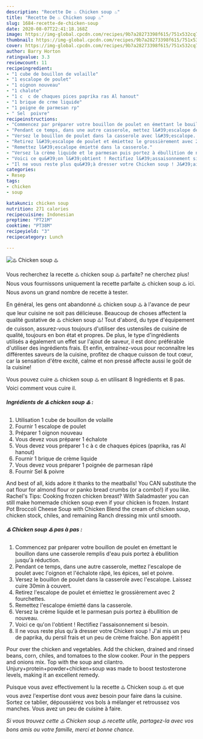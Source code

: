 ```yaml
---
description: "Recette De ♨️ Chicken soup ♨️"
title: "Recette De ♨️ Chicken soup ♨️"
slug: 1684-recette-de-chicken-soup
date: 2020-08-07T22:41:18.168Z
image: https://img-global.cpcdn.com/recipes/9b7a28273398f615/751x532cq70/♨️-chicken-soup-♨️-photo-principale-de-la-recette.jpg
thumbnail: https://img-global.cpcdn.com/recipes/9b7a28273398f615/751x532cq70/♨️-chicken-soup-♨️-photo-principale-de-la-recette.jpg
cover: https://img-global.cpcdn.com/recipes/9b7a28273398f615/751x532cq70/♨️-chicken-soup-♨️-photo-principale-de-la-recette.jpg
author: Barry Horton
ratingvalue: 3.3
reviewcount: 11
recipeingredient:
- "1 cube de bouillon de volaille"
- "1 escalope de poulet"
- "1 oignon nouveau"
- "1 chalote"
- "1 c  c de chaques pices paprika ras Al hanout"
- "1 brique de crme liquide"
- "1 poigne de parmesan rp"
- " Sel  poivre"
recipeinstructions:
- "Commencez par préparer votre bouillon de poulet en émettant le bouillon dans une casserole remplis d&#39;eau puis portez à ébullition jusqu&#39;à réduction."
- "Pendant ce temps, dans une autre casserole, mettez l&#39;escalope de poulet avec l&#39;oignon et l&#39;échalote râpé, les épices, sel et poivre."
- "Versez le bouillon de poulet dans la casserole avec l&#39;escalope. Laissez cuire 30min à couvert."
- "Retirez l&#39;escalope de poulet et émiettez le grossièrement avec 2 fourchettes."
- "Remettez l&#39;escalope émietté dans la casserole."
- "Versez la crème liquide et le parmesan puis portez à ébullition de nouveau."
- "Voici ce qu&#39;on l&#39;obtient ! Rectifiez l&#39;assaisonnement si besoin."
- "Il ne vous reste plus qu&#39;à dresser votre Chicken soup ! J&#39;ai mis un peu de paprika, du persil frais et un peu de crème fraîche. Bon appétit !"
categories:
- Resep
tags:
- chicken
- soup

katakunci: chicken soup 
nutrition: 271 calories
recipecuisine: Indonesian
preptime: "PT21M"
cooktime: "PT38M"
recipeyield: "3"
recipecategory: Lunch

---
```



![♨️ Chicken soup ♨️](https://img-global.cpcdn.com/recipes/9b7a28273398f615/751x532cq70/♨️-chicken-soup-♨️-photo-principale-de-la-recette.jpg)

Vous recherchez la recette ♨️ chicken soup ♨️ parfaite? ne cherchez plus! Nous vous fournissons uniquement la recette parfaite ♨️ chicken soup ♨️ ici. Nous avons un grand nombre de recette à tester.

En général, les gens ont abandonné ♨️ chicken soup ♨️ à l'avance de peur que leur cuisine ne soit pas délicieuse. Beaucoup de choses affectent la qualité gustative de ♨️ chicken soup ♨️! Tout d'abord, du type d'équipement de cuisson, assurez-vous toujours d'utiliser des ustensiles de cuisine de qualité, toujours en bon état et propres. De plus, le type d'ingrédients utilisés a également un effet sur l'ajout de saveur, il est donc préférable d'utiliser des ingrédients frais. Et enfin, entraînez-vous pour reconnaître les différentes saveurs de la cuisine, profitez de chaque cuisson de tout cœur, car la sensation d'être excité, calme et non pressé affecte aussi le goût de la cuisine!

<!--inarticleads1-->

Vous pouvez cuire ♨️ chicken soup ♨️ en utilisant 8 Ingrédients et 8 pas. Voici comment vous cuire il.

##### Ingrédients de ♨️ chicken soup ♨️ :

1. Utilisation 1 cube de bouillon de volaille
1. Fournir 1 escalope de poulet
1. Préparer 1 oignon nouveau
1. Vous devez vous préparer 1 échalote
1. Vous devez vous préparer 1 c à c de chaques épices (paprika, ras Al hanout)
1. Fournir 1 brique de crème liquide
1. Vous devez vous préparer 1 poignée de parmesan râpé
1. Fournir  Sel &amp; poivre


And best of all, kids adore it thanks to the meatballs! You CAN substitute the oat flour for almond flour or panko bread crumbs (or a combo!) if you like. ️ Rachel&#39;s Tips: Cooking frozen chicken breast? With Saladmaster you can still make homemade chicken soup even if your chicken is frozen. Instant Pot Broccoli Cheese Soup with Chicken Blend the cream of chicken soup, chicken stock, chiles, and remaining Ranch dressing mix until smooth. 

<!--inarticleads2-->

##### ♨️ Chicken soup ♨️ pas à pas :

1. Commencez par préparer votre bouillon de poulet en émettant le bouillon dans une casserole remplis d&#39;eau puis portez à ébullition jusqu&#39;à réduction.
1. Pendant ce temps, dans une autre casserole, mettez l&#39;escalope de poulet avec l&#39;oignon et l&#39;échalote râpé, les épices, sel et poivre.
1. Versez le bouillon de poulet dans la casserole avec l&#39;escalope. Laissez cuire 30min à couvert.
1. Retirez l&#39;escalope de poulet et émiettez le grossièrement avec 2 fourchettes.
1. Remettez l&#39;escalope émietté dans la casserole.
1. Versez la crème liquide et le parmesan puis portez à ébullition de nouveau.
1. Voici ce qu&#39;on l&#39;obtient ! Rectifiez l&#39;assaisonnement si besoin.
1. Il ne vous reste plus qu&#39;à dresser votre Chicken soup ! J&#39;ai mis un peu de paprika, du persil frais et un peu de crème fraîche. Bon appétit !


Pour over the chicken and vegetables. Add the chicken, drained and rinsed beans, corn, chiles, and tomatoes to the slow cooker. Pour in the peppers and onions mix. Top with the soup and cilantro. Unjury+protein+powder+chicken+soup was made to boost testosterone levels, making it an excellent remedy. 

<!--inarticleads1-->

<p>
Puisque vous avez effectivement lu la recette ♨️ Chicken soup ♨️ et que vous avez l'expertise dont vous avez besoin pour faire dans la cuisine. Sortez ce tablier, dépoussiérez vos bols à mélanger et retroussez vos manches. Vous avez un peu de cuisine à faire.
</p>

<p>
<i>Si vous trouvez cette ♨️ Chicken soup ♨️ recette utile, partagez-la avec vos bons amis ou votre famille, merci et bonne chance.</i>
</p>
